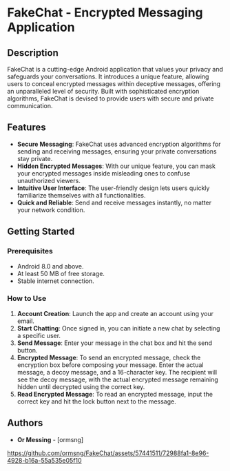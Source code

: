 # FakeChat - Encrypted Messaging Application

## Description
FakeChat is a cutting-edge Android application that values your privacy and safeguards your conversations. It introduces a unique feature, allowing users to conceal encrypted messages within deceptive messages, offering an unparalleled level of security. Built with sophisticated encryption algorithms, FakeChat is devised to provide users with secure and private communication.

## Features
* **Secure Messaging**: FakeChat uses advanced encryption algorithms for sending and receiving messages, ensuring your private conversations stay private.
* **Hidden Encrypted Messages**: With our unique feature, you can mask your encrypted messages inside misleading ones to confuse unauthorized viewers.
* **Intuitive User Interface**: The user-friendly design lets users quickly familiarize themselves with all functionalities.
* **Quick and Reliable**: Send and receive messages instantly, no matter your network condition.

## Getting Started

### Prerequisites
* Android 8.0 and above.
* At least 50 MB of free storage.
* Stable internet connection.

### How to Use
1. **Account Creation**: Launch the app and create an account using your email.
2. **Start Chatting**: Once signed in, you can initiate a new chat by selecting a specific user.
3. **Send Message**: Enter your message in the chat box and hit the send button.
4. **Encrypted Message**: To send an encrypted message, check the encryption box before composing your message. Enter the actual message, a decoy message, and a 16-character key. The recipient will see the decoy message, with the actual encrypted message remaining hidden until decrypted using the correct key.
5. **Read Encrypted Message**: To read an encrypted message, input the correct key and hit the lock button next to the message.

## Authors
* **Or Messing** - [ormsng]



https://github.com/ormsng/FakeChat/assets/57441511/72988fa1-8e96-4928-b16a-55a535e05f10

